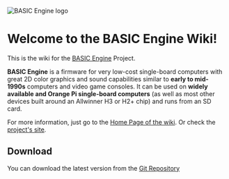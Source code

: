 ![BASIC Engine logo](https://raw.githubusercontent.com/wiki/uli/basicengine-wiki/images/be_logo_small.png)
# Welcome to the BASIC Engine Wiki!
This is the wiki for the [BASIC Engine](https://basicengine.org) Project.

**BASIC Engine** is a firmware for very low-cost single-board computers with great 2D color graphics and sound capabilities similar to **early to mid-1990s** computers and video game consoles. It can be used on **widely available and Orange Pi single-board computers** (as well as most other devices built around an Allwinner H3 or H2+ chip) and runs from an SD card.

For more information, just go to the [Home Page of the wiki](https://github.com/uli/basicengine-wiki/wiki).
Or check the [project's site](https://basicengine.org).

## Download

You can download the latest version from the [Git Repository](https://basicengine.org/git_builds/h3_rx/)
